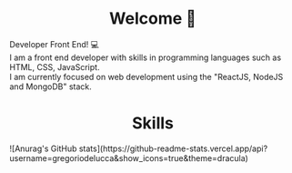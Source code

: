 <div align="left">
  <h1 align="center"> Welcome 👋 </h1>
    <p> Developer Front End! 💻
    </br> I am a front end developer with skills in programming languages such as HTML, CSS, JavaScript. </br> I am currently focused on  web development using the "ReactJS, NodeJS and MongoDB" stack.
    </br>
    </p>
</div>

<div>
  <h1 align="center"> Skills</h1>
  ![Anurag's GitHub stats](https://github-readme-stats.vercel.app/api?username=gregoriodelucca&show_icons=true&theme=dracula)
</div>
  
